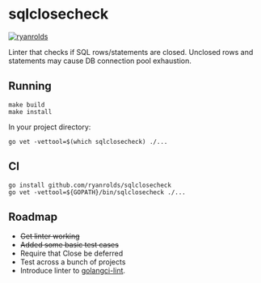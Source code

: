 # sqlclosecheck

[![ryanrolds](https://circleci.com/gh/ryanrolds/sqlclosecheck.svg?style=svg)](https://app.circleci.com/pipelines/github/ryanrolds/sqlrowsclose)

Linter that checks if SQL rows/statements are closed. Unclosed rows and statements may
cause DB connection pool exhaustion.

## Running

```
make build
make install
```

In your project directory:
```
go vet -vettool=$(which sqlclosecheck) ./...
```

## CI

```
go install github.com/ryanrolds/sqlclosecheck
go vet -vettool=${GOPATH}/bin/sqlclosecheck ./...
```

## Roadmap

* ~~Get linter working~~
* ~~Added some basic test cases~~
* Require that Close be deferred
* Test across a bunch of projects
* Introduce linter to [golangci-lint](https://github.com/golangci/golangci-lint).